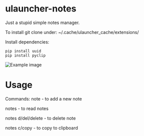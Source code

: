 # ulauncher-notes
Just a stupid simple notes manager.

To install git clone under: ~/.cache/ulauncher_cache/extensions/

Install dependencies:

```
pip install uuid
pip install pyclip
```

![Example image](https://raw.githubusercontent.com/Quitten/ulauncher-notes/master/notes.gif)
# Usage
Commands:
note <content> - to add a new note

notes - to read notes

notes d/del/delete - to delete note

notes c/copy - to copy to clipboard


